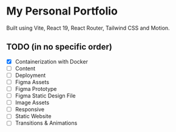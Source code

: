 # My Personal Portfolio

Built using Vite, React 19, React Router, Tailwind CSS and Motion.

## TODO (in no specific order)
- [x] Containerization with Docker
- [ ] Content
- [ ] Deployment
- [ ] Figma Assets
- [ ] Figma Prototype
- [ ] Figma Static Design File
- [ ] Image Assets
- [ ] Responsive
- [ ] Static Website
- [ ] Transitions & Animations
